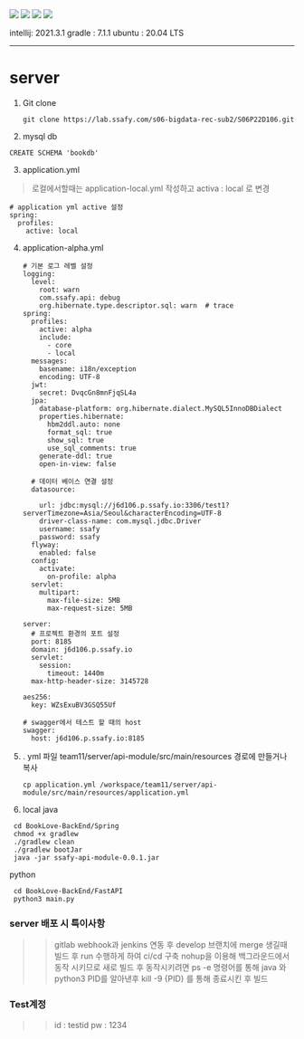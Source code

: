 <img src="https://img.shields.io/badge/spring_boot-2.3.2-%236DB33F?style=plastic&logo=Spring"> 
<img src="https://img.shields.io/badge/MySQL-8.0-%234479A1?style=plastic&logo=mysql"> 
<img src="https://img.shields.io/badge/docker-20.10.7-%236DB33F?color=blue&style=plastic&logo=docker"> 
<img src="https://img.shields.io/badge/Jenkins-2.319.3-%236DB33F?color=red&style=plastic&logo=Jenkins">

intellij: 2021.3.1
gradle : 7.1.1
ubuntu : 20.04 LTS

------

# server

1. Git clone 

   ```
   git clone https://lab.ssafy.com/s06-bigdata-rec-sub2/S06P22D106.git
   ```

2.  mysql db

   ```
   CREATE SCHEMA 'bookdb'
   ```

3.  application.yml
> 로컬에서할때는 application-local.yml 작성하고 activa : local 로 변경 

   ```
   # application yml active 설정
   spring:
     profiles:
       active: local
   ```

4. application-alpha.yml

   ```
   # 기본 로그 레벨 설정
   logging:
     level:
       root: warn
       com.ssafy.api: debug
       org.hibernate.type.descriptor.sql: warn  # trace
   spring:
     profiles:
       active: alpha
       include:
         - core
         - local
     messages:
       basename: i18n/exception
       encoding: UTF-8
     jwt:
       secret: DvqcGn8mnFjqSL4a
     jpa:
       database-platform: org.hibernate.dialect.MySQL5InnoDBDialect
       properties.hibernate:
         hbm2ddl.auto: none
         format_sql: true
         show_sql: true
         use_sql_comments: true
       generate-ddl: true
       open-in-view: false
   
     # 데이터 베이스 연결 설정
     datasource:
   
       url: jdbc:mysql://j6d106.p.ssafy.io:3306/test1?serverTimezone=Asia/Seoul&characterEncoding=UTF-8
       driver-class-name: com.mysql.jdbc.Driver
       username: ssafy
       password: ssafy
     flyway:
       enabled: false
     config:
       activate:
         on-profile: alpha
     servlet:
       multipart:
         max-file-size: 5MB
         max-request-size: 5MB     
   
   server:
     # 프로젝트 환경의 포트 설정
     port: 8185
     domain: j6d106.p.ssafy.io
     servlet:
       session:
         timeout: 1440m
     max-http-header-size: 3145728
   
   aes256:
     key: WZsExuBV3GSQ55Uf
   
   # swagger에서 테스트 할 때의 host
   swagger:
     host: j6d106.p.ssafy.io:8185
   ```
   

5. . yml 파일 team11/server/api-module/src/main/resources 경로에 만들거나 복사

   ```
   cp application.yml /workspace/team11/server/api-module/src/main/resources/application.yml
   ```

6.  local 
    java
   ```
    cd BookLove-BackEnd/Spring
    chmod +x gradlew
    ./gradlew clean
    ./gradlew bootJar
    java -jar ssafy-api-module-0.0.1.jar
   ```

   python
   ```
    cd BookLove-BackEnd/FastAPI
    python3 main.py
   ```

   

### server 배포 시 특이사항

> > gitlab webhook과  jenkins 연동 후 develop 브랜치에 merge 생길때 빌드 후 run 수행하게 하여 ci/cd 구축
> > nohup을 이용해 백그라운드에서 동작 시키므로 새로 빌드 후 동작시키려면 ps -e 명령어를 통해 java 와 python3 PID를 알아낸후
> > kill -9 {PID} 를 통해 종료시킨 후 빌드


### Test계정
> > id : testid
> > pw : 1234
